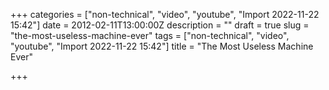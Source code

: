 +++
categories = ["non-technical", "video", "youtube", "Import 2022-11-22 15:42"]
date = 2012-02-11T13:00:00Z
description = ""
draft = true
slug = "the-most-useless-machine-ever"
tags = ["non-technical", "video", "youtube", "Import 2022-11-22 15:42"]
title = "The Most Useless Machine Ever"

+++





